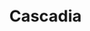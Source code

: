 ---
title: Cascadia
crosslinks:
- FreeCascadia
- Seattle
- SeattleWA
- Communalists
- CascadiaBooks
- Portland
- space
- DeepGreenResistance
- oregon
- rage
- EnoughCommieSpam
- California
- xkcd
- FloridaMan
- flatearth
- Anarchism
- Shitstatistssay
- Anarchy101
- ArtefactPorn
---